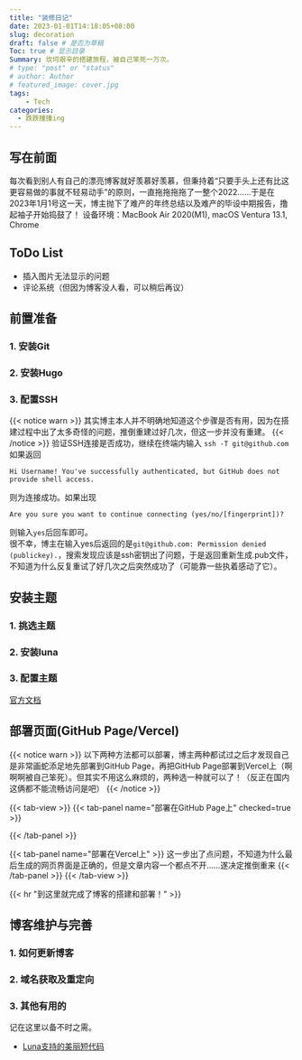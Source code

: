 ```yaml
---
title: "装修日记"
date: 2023-01-01T14:18:05+08:00
slug: decoration
draft: false # 是否为草稿
Toc: true # 显示目录
Summary: 坎坷艰辛的搭建旅程，被自己笨死一万次。
# type: "post" or "status"
# author: Author
# featured_image: cover.jpg
tags: 
    - Tech
categories:
  - 跌跌撞撞ing
---
```

## 写在前面
每次看到别人有自己的漂亮博客就好羡慕好羡慕，但秉持着“只要手头上还有比这更容易做的事就不轻易动手”的原则，一直拖拖拖拖了一整个2022……于是在2023年1月1号这一天，博主抛下了难产的年终总结以及难产的毕设中期报告，撸起袖子开始捣鼓了！
设备环境：MacBook Air 2020(M1), macOS Ventura 13.1, Chrome
## ToDo List
- 插入图片无法显示的问题
- 评论系统（但因为博客没人看，可以稍后再议）
## 前置准备
### 1. 安装Git

### 2. 安装Hugo
### 3. 配置SSH
{{< notice warn >}}
其实博主本人并不明确地知道这个步骤是否有用，因为在搭建过程中出了太多奇怪的问题，推倒重建过好几次，但这一步并没有重建。
{{< /notice >}}
验证SSH连接是否成功，继续在终端内输入
`ssh -T git@github.com`  
如果返回
```
Hi Username! You've successfully authenticated, but GitHub does not provide shell access.
```
则为连接成功。如果出现
```
Are you sure you want to continue connecting (yes/no/[fingerprint])?
```
则输入`yes`后回车即可。  
很不幸，博主在输入yes后返回的是`git@github.com: Permission denied (publickey).`，搜索发现应该是ssh密钥出了问题，于是返回重新生成.pub文件，不知道为什么反复重试了好几次之后突然成功了（可能靠一些执着感动了它）。
## 安装主题
### 1. 挑选主题
### 2. 安装luna
### 3. 配置主题
[官方文档](https://github.com/adityatelange/hugo-PaperMod/wiki/Features)
## 部署页面(GitHub Page/Vercel)
{{< notice warn >}}
以下两种方法都可以部署，博主两种都试过之后才发现自己是非常画蛇添足地先部署到GitHub Page，再把GitHub Page部署到Vercel上（啊啊啊被自己笨死）。但其实不用这么麻烦的，两种选一种就可以了！（反正在国内这俩都不能流畅访问是吧）
{{< /notice >}}

{{< tab-view >}}
{{< tab-panel name="部署在GitHub Page上" checked=true >}}

{{< /tab-panel >}}

{{< tab-panel name="部署在Vercel上" >}}
这一步出了点问题，不知道为什么最后生成的网页界面是正确的，但是文章内容一个都点不开……遂决定推倒重来
{{< /tab-panel >}}
{{< /tab-view >}}

{{< hr "到这里就完成了博客的搭建和部署！" >}}
## 博客维护与完善
### 1. 如何更新博客
### 2. 域名获取及重定向
### 3. 其他有用的
记在这里以备不时之需。  
- [Luna支持的美丽短代码](https://hugo-theme-luna.imiku.me/zh-cn/2022/05/02/shortcodes.html/)

